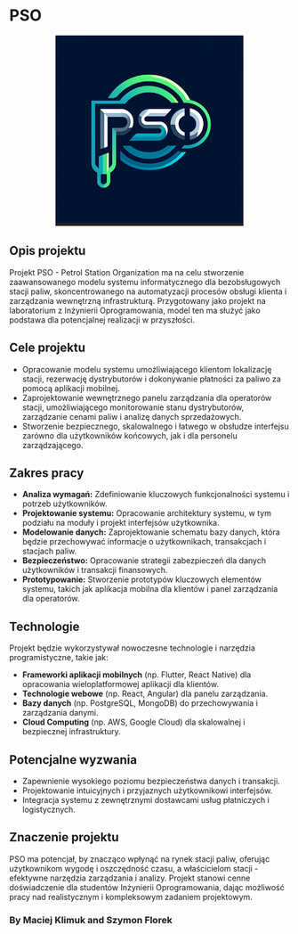 # PSO

<p align="center">
  <img src="Project%20contents/img/image.png" alt="Logo"/>
</p>



## Opis projektu
Projekt PSO - Petrol Station Organization ma na celu stworzenie zaawansowanego modelu systemu informatycznego dla bezobsługowych stacji paliw, skoncentrowanego na automatyzacji 
procesów obsługi klienta i zarządzania wewnętrzną infrastrukturą. Przygotowany jako projekt na laboratorium z Inżynierii Oprogramowania, model ten 
ma służyć jako podstawa dla potencjalnej realizacji w przyszłości.

## Cele projektu
- Opracowanie modelu systemu umożliwiającego klientom lokalizację stacji, rezerwację dystrybutorów i dokonywanie płatności za paliwo za pomocą aplikacji mobilnej.
- Zaprojektowanie wewnętrznego panelu zarządzania dla operatorów stacji, umożliwiającego monitorowanie stanu dystrybutorów, zarządzanie cenami paliw i analizę danych sprzedażowych.
- Stworzenie bezpiecznego, skalowalnego i łatwego w obsłudze interfejsu zarówno dla użytkowników końcowych, jak i dla personelu zarządzającego.

## Zakres pracy
- **Analiza wymagań:** Zdefiniowanie kluczowych funkcjonalności systemu i potrzeb użytkowników.
- **Projektowanie systemu:** Opracowanie architektury systemu, w tym podziału na moduły i projekt interfejsów użytkownika.
- **Modelowanie danych:** Zaprojektowanie schematu bazy danych, która będzie przechowywać informacje o użytkownikach, transakcjach i stacjach paliw.
- **Bezpieczeństwo:** Opracowanie strategii zabezpieczeń dla danych użytkowników i transakcji finansowych.
- **Prototypowanie:** Stworzenie prototypów kluczowych elementów systemu, takich jak aplikacja mobilna dla klientów i panel zarządzania dla operatorów.

## Technologie
Projekt będzie wykorzystywał nowoczesne technologie i narzędzia programistyczne, takie jak:
- **Frameworki aplikacji mobilnych** (np. Flutter, React Native) dla opracowania wieloplatformowej aplikacji dla klientów.
- **Technologie webowe** (np. React, Angular) dla panelu zarządzania.
- **Bazy danych** (np. PostgreSQL, MongoDB) do przechowywania i zarządzania danymi.
- **Cloud Computing** (np. AWS, Google Cloud) dla skalowalnej i bezpiecznej infrastruktury.

## Potencjalne wyzwania
- Zapewnienie wysokiego poziomu bezpieczeństwa danych i transakcji.
- Projektowanie intuicyjnych i przyjaznych użytkownikowi interfejsów.
- Integracja systemu z zewnętrznymi dostawcami usług płatniczych i logistycznych.

## Znaczenie projektu
PSO ma potencjał, by znacząco wpłynąć na rynek stacji paliw, oferując użytkownikom wygodę i oszczędność czasu, a właścicielom stacji - efektywne narzędzia zarządzania i analizy. 
Projekt stanowi cenne doświadczenie dla studentów Inżynierii Oprogramowania, dając możliwość pracy nad realistycznym i kompleksowym zadaniem projektowym.
### By Maciej Klimuk and Szymon Florek
